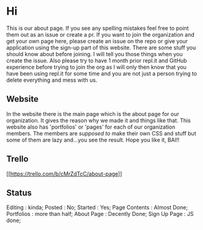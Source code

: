 # Hi
This is our about page. If you see any spelling mistakes feel free to point them out as an issue or create a pr. If you want to join the organization and get your own page here, please create an issue on the repo or give your application using the sign-up part of this website. There are some stuff you should know about before joining. I will tell you those things when you create the issue. Also please try to have 1 month prior repl.it and GitHub experience before trying to join the org as I will only then know that you have been using repl.it for some time and you are not just a person trying to delete everything and mess with us.

## Website
In the website there is the main page which is the about page for our organization. It gives the reason why we made it and things like that. This website also has 'portfolios' or 'pages' for each of our organization members. The members are _supposed to_ make their own CSS and stuff but some of them are lazy and...you see the result. Hope you like it, BAI!!

## Trello
[[https://trello.com/b/cMrZdTcC/about-page]]

## Status
Editing : kinda;
Posted : No;
Started : Yes;
Page Contents : Almost Done;
Portfolios : more than half;
About Page : Decently Done;
Sign Up Page : JS done;
